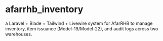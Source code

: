 # afarrhb_inventory
a Laravel + Blade + Tailwind + Livewire system for AfarRHB to manage inventory, item issuance (Model-19/Model-22), and audit logs across two warehouses.
